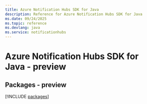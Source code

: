 ```yaml
---
title: Azure Notification Hubs SDK for Java
description: Reference for Azure Notification Hubs SDK for Java
ms.date: 09/24/2025
ms.topic: reference
ms.devlang: java
ms.service: notificationhubs
---
```

# Azure Notification Hubs SDK for Java - preview
## Packages - preview
[!INCLUDE [packages](notification-hubs-index.md)]
